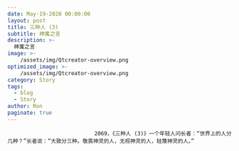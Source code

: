 ```yaml
---
date: May-19-2020 00:00:00
layout: post
title: 三种人 (3)
subtitle: 神寓之言
description: >-
  神寓之言
image: >-
    /assets/img/Qtcreator-overview.png
optimized_image: >-
    /assets/img/Qtcreator-overview.png
category: Story
tags:
  - blog
  - Story
author: Ron
paginate: true
---
```


							　　2069，《三种人 (3)》一个年轻人问长者：“世界上的人分几种？”长者说：“大致分三种。敬畏神灵的人，无视神灵的人，轻蔑神灵的人。”
							
							
						